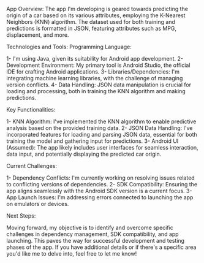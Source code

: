 App Overview:
The app I'm developing is geared towards predicting the origin of a car based on its various attributes, employing the K-Nearest Neighbors (KNN) algorithm. The dataset used for both training and predictions is formatted in JSON, featuring attributes such as MPG, displacement, and more.

Technologies and Tools:
Programming Language:

1- I'm using Java, given its suitability for Android app development.
2- Development Environment: My primary tool is Android Studio, the official IDE for crafting Android applications.
3- Libraries/Dependencies: I'm integrating machine learning libraries, with the challenge of managing version conflicts.
4- Data Handling: JSON data manipulation is crucial for loading and processing, both in training the KNN algorithm and making predictions.

Key Functionalities:

1- KNN Algorithm: I've implemented the KNN algorithm to enable predictive analysis based on the provided training data.
2- JSON Data Handling: I've incorporated features for loading and parsing JSON data, essential for both training the model and gathering input for predictions.
3- Android UI (Assumed): The app likely includes user interfaces for seamless interaction, data input, and potentially displaying the predicted car origin.

Current Challenges:

1- Dependency Conflicts: I'm currently working on resolving issues related to conflicting versions of dependencies.
2- SDK Compatibility: Ensuring the app aligns seamlessly with the Android SDK version is a current focus.
3- App Launch Issues: I'm addressing errors connected to launching the app on emulators or devices.

Next Steps:

Moving forward, my objective is to identify and overcome specific challenges in dependency management, SDK compatibility, and app launching. 
This paves the way for successful development and testing phases of the app. If you have additional details or if there's a specific area you'd 
like me to delve into, feel free to let me know!
